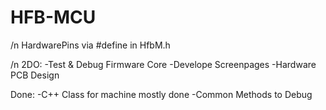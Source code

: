 # HFB-MCU
 
/n HardwarePins via #define in HfbM.h

/n 2DO:
 -Test & Debug Firmware Core
 -Develope Screenpages
 -Hardware PCB Design
 
 Done:
 -C++ Class for machine mostly done
 -Common Methods to Debug
